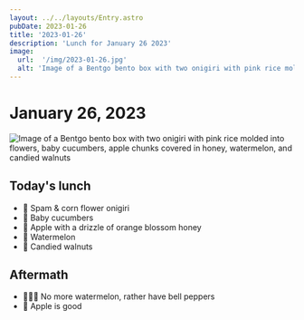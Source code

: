 ```yaml
---
layout: ../../layouts/Entry.astro
pubDate: 2023-01-26
title: '2023-01-26'
description: 'Lunch for January 26 2023'
image:
  url:  '/img/2023-01-26.jpg'
  alt: 'Image of a Bentgo bento box with two onigiri with pink rice molded into flowers, baby cucumbers, apple chunks covered in honey, watermelon, and candied walnuts'
---
```


# January 26, 2023

![Image of a Bentgo bento box with two onigiri with pink rice molded into flowers, baby cucumbers, apple chunks covered in honey, watermelon, and candied walnuts](/img/2023-01-26.jpg)

## Today's lunch
* 🌸 Spam & corn flower onigiri
* 🥒 Baby cucumbers
* 🍯 Apple with a drizzle of orange blossom honey
* 🍉 Watermelon
* 🍫 Candied walnuts

## Aftermath
* 🙅🏻‍♀️ No more watermelon, rather have bell peppers
* 🍎 Apple is good
